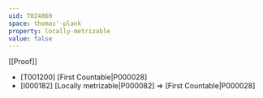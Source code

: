 ```yaml
---
uid: T024860
space: thomas'-plank
property: locally-metrizable
value: false
---
```

[[Proof]]

* [T001200] [First Countable|P000028]
* [I000182] [Locally metrizable|P000082] => [First Countable|P000028]

